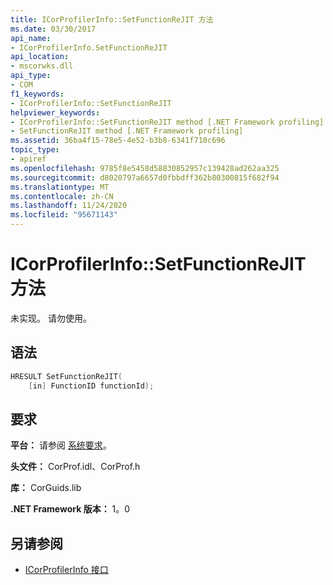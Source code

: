 ```yaml
---
title: ICorProfilerInfo::SetFunctionReJIT 方法
ms.date: 03/30/2017
api_name:
- ICorProfilerInfo.SetFunctionReJIT
api_location:
- mscorwks.dll
api_type:
- COM
f1_keywords:
- ICorProfilerInfo::SetFunctionReJIT
helpviewer_keywords:
- ICorProfilerInfo::SetFunctionReJIT method [.NET Framework profiling]
- SetFunctionReJIT method [.NET Framework profiling]
ms.assetid: 36ba4f15-78e5-4e52-b3b8-6341f710c696
topic_type:
- apiref
ms.openlocfilehash: 9785f8e5458d58830852957c139428ad262aa325
ms.sourcegitcommit: d8020797a6657d0fbbdff362b80300815f682f94
ms.translationtype: MT
ms.contentlocale: zh-CN
ms.lasthandoff: 11/24/2020
ms.locfileid: "95671143"
---
```

# <a name="icorprofilerinfosetfunctionrejit-method"></a>ICorProfilerInfo::SetFunctionReJIT 方法

未实现。 请勿使用。  
  
## <a name="syntax"></a>语法  
  
```cpp  
HRESULT SetFunctionReJIT(  
    [in] FunctionID functionId);  
```  
  
## <a name="requirements"></a>要求  

 **平台：** 请参阅 [系统要求](../../get-started/system-requirements.md)。  
  
 **头文件：** CorProf.idl、CorProf.h  
  
 **库：** CorGuids.lib  
  
 **.NET Framework 版本：** 1。0  
  
## <a name="see-also"></a>另请参阅

- [ICorProfilerInfo 接口](icorprofilerinfo-interface.md)
